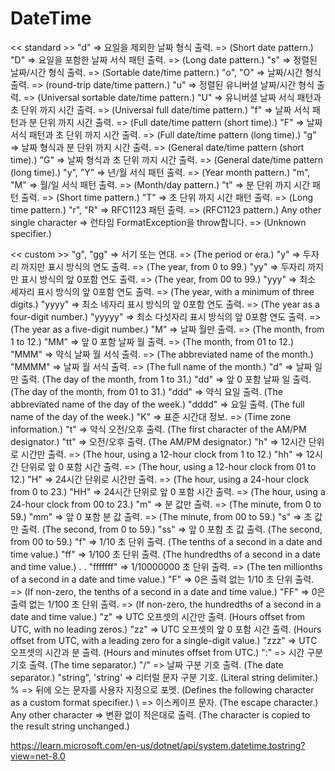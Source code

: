 # DateTime

<< standard >>
"d" => 요일을 제외한 날짜 형식 출력. => (Short date pattern.)
"D" => 요일을 포함한 날짜 서식 패턴 출력. => (Long date pattern.)
"s" => 정렬된 날짜/시간 형식 출력. => (Sortable date/time pattern.)
"o", "O" => 날짜/시간 형식 출력. => (round-trip date/time pattern.)
"u" => 정렬된 유니버셜 날짜/시간 형식 출력. => (Universal sortable date/time pattern.)
"U" => 유니버셜 날짜 서식 패턴과 초 단위 까지 시간 출력. => (Universal full date/time pattern.)
"f" => 날짜 서식 패턴과 분 단위 까지 시간 출력. => (Full date/time pattern (short time).)
"F" => 날짜 서식 패턴과 초 단위 까지 시간 출력. => (Full date/time pattern (long time).)
"g" => 날짜 형식과 분 단위 까지 시간 출력. => (General date/time pattern (short time).)
"G" => 날짜 형식과 초 단위 까지 시간 출력. => (General date/time pattern (long time).)
"y", "Y" => 년/월 서식 패턴 출력. => (Year month pattern.)
"m", "M" => 월/일 서식 패턴 출력. => (Month/day pattern.)
"t" => 분 단위 까지 시간 패턴 출력. => (Short time pattern.)
"T" => 초 단위 까지 시간 패턴 출력. => (Long time pattern.)
"r", "R" => RFC1123 패턴 출력. => (RFC1123 pattern.)
Any other single character => 런타임 FormatException을 throw합니다. => (Unknown specifier.)


<< custom >>
"g", "gg" => 서기 또는 연대. => (The period or era.)
"y" => 두자리 까지만 표시 방식의 연도 출력. => (The year, from 0 to 99.)
"yy" =>  두자리 까지만 표시 방식의 앞 0포함 연도 출력. => (The year, from 00 to 99.)
"yyy" => 최소 세자리 표시 방식의 앞 0포함 연도 출력. => (The year, with a minimum of three digits.)
"yyyy" => 최소 네자리 표시 방식의 앞 0포함 연도 출력. => (The year as a four-digit number.)
"yyyyy" => 최소 다섯자리 표시 방식의 앞 0포함 연도 출력. => (The year as a five-digit number.)
"M" => 날짜 월만 출력. => (The month, from 1 to 12.)
"MM" => 앞 0 포함 날짜 월 출력. => (The month, from 01 to 12.)
"MMM" => 약식 날짜 월 서식 출력. => (The abbreviated name of the month.)
"MMMM" => 날짜 월 서식 출력. => (The full name of the month.)
"d" => 날짜 일만 출력. (The day of the month, from 1 to 31.)
"dd" => 앞 0 포함 날짜 일 출력. (The day of the month, from 01 to 31.)
"ddd" => 약식 요일 출력. (The abbreviated name of the day of the week.)
"dddd" => 요일 출력. (The full name of the day of the week.)
"K" => 표준 시간대 정보. => (Time zone information.)
"t" => 약식 오전/오후 출력. (The first character of the AM/PM designator.)
"tt" => 오전/오후 출력. (The AM/PM designator.)
"h" => 12시간 단위로 시간만 출력. => (The hour, using a 12-hour clock from 1 to 12.)
"hh" => 12시간 단위로 앞 0 포함 시간 출력. => (The hour, using a 12-hour clock from 01 to 12.)
"H" => 24시간 단위로 시간만 출력. => (The hour, using a 24-hour clock from 0 to 23.)
"HH" => 24시간 단위로 앞 0 포함 시간 출력. => (The hour, using a 24-hour clock from 00 to 23.)
"m" => 분 값만 출력. => (The minute, from 0 to 59.)
"mm" => 앞 0 포함 분 값 출력. => (The minute, from 00 to 59.)
"s" => 초 값만 출력. (The second, from 0 to 59.)
"ss" => 앞 0 포함 초 값 출력. (The second, from 00 to 59.)
"f" => 1/10 초 단위 출력. (The tenths of a second in a date and time value.)
"ff" => 1/100 초 단위 출력. (The hundredths of a second in a date and time value.)
.
.
"fffffff" => 1/10000000 초 단위 출력. => (The ten millionths of a second in a date and time value.)
"F" => 0은 출력 없는 1/10 초 단위 출력. => (If non-zero, the tenths of a second in a date and time value.)
"FF" => 0은 출력 없는 1/100 초 단위 출력. => (If non-zero, the hundredths of a second in a date and time value.)
"z" => UTC 오프셋의 시간만 출력. (Hours offset from UTC, with no leading zeros.)
"zz" => UTC 오프셋의 앞 0 포함 시간 출력. (Hours offset from UTC, with a leading zero for a single-digit value.)
"zzz" => UTC 오프셋의 시간과 분 출력. (Hours and minutes offset from UTC.)
":" => 시간 구분 기호 출력. (The time separator.)
"/" => 날짜 구분 기호 출력. (The date separator.)
"string", 'string' => 리터럴 문자 구분 기호. (Literal string delimiter.)
% => 뒤에 오는 문자를 사용자 지정으로 포멧. (Defines the following character as a custom format specifier.)
\ => 이스케이프 문자. (The escape character.)
Any other character => 변환 없이 적은대로 출력. (The character is copied to the result string unchanged.)

https://learn.microsoft.com/en-us/dotnet/api/system.datetime.tostring?view=net-8.0
